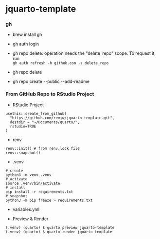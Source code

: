 # jquarto-template

### gh

- brew install gh
- gh auth login

- gh repo delete: operation needs the "delete_repo" scope. To request it, run  
`gh auth refresh -h github.com -s delete_repo`

- gh repo delete
- gh repo create <name> --public --add-readme


### From GitHub Repo to RStudio Project

-   RStudio Project

```{r eval=F}
usethis::create_from_github(
  "https://github.com/remjw/jquarto-template.git",
  destdir = "~/Documents/quarto/",
  rstudio=TRUE
)
```

-   renv

```{r eval=F}
renv::init() # from renv.lock file
renv::snapshot()
```

-   .venv

```{bash eval=F}
# create
python3 -m venv .venv
# activate
source .venv/bin/activate
# install
pip install -r requirements.txt
# snapshot
python3 -m pip freeze > requirements.txt
```

-   variables.yml

- Preview & Render

```{bash eval=F}
(.venv) (quarto) $ quarto preview jquarto-template
(.venv) (quarto) $ quarto render jquarto-template
```


